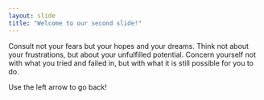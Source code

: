 ```yaml
---
layout: slide
title: "Welcome to our second slide!"
---
```


Consult not your fears but your hopes and your dreams. Think not about your frustrations, but about your unfulfilled potential. Concern yourself not with what you tried and failed in, but with what it is still possible for you to do.

Use the left arrow to go back!
